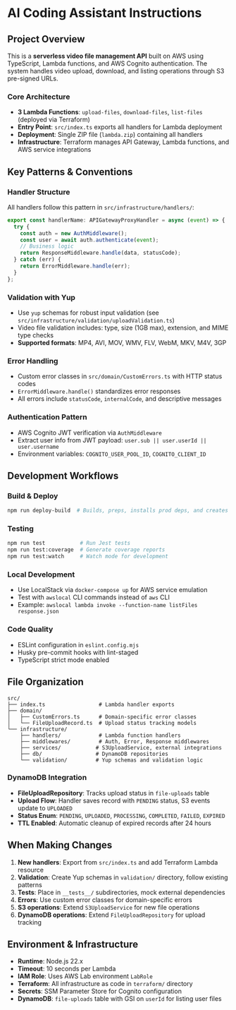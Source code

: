 # AI Coding Assistant Instructions

## Project Overview

This is a **serverless video file management API** built on AWS using TypeScript, Lambda functions, and AWS Cognito authentication. The system handles video upload, download, and listing operations through S3 pre-signed URLs.

### Core Architecture

- **3 Lambda Functions**: `upload-files`, `download-files`, `list-files` (deployed via Terraform)
- **Entry Point**: `src/index.ts` exports all handlers for Lambda deployment
- **Deployment**: Single ZIP file (`lambda.zip`) containing all handlers
- **Infrastructure**: Terraform manages API Gateway, Lambda functions, and AWS service integrations

## Key Patterns & Conventions

### Handler Structure
All handlers follow this pattern in `src/infrastructure/handlers/`:
```typescript
export const handlerName: APIGatewayProxyHandler = async (event) => {
  try {
    const auth = new AuthMiddleware();
    const user = await auth.authenticate(event);
    // Business logic
    return ResponseMiddleware.handle(data, statusCode);
  } catch (err) {
    return ErrorMiddleware.handle(err);
  }
};
```

### Validation with Yup
- Use `yup` schemas for robust input validation (see `src/infrastructure/validation/uploadValidation.ts`)
- Video file validation includes: type, size (1GB max), extension, and MIME type checks
- **Supported formats**: MP4, AVI, MOV, WMV, FLV, WebM, MKV, M4V, 3GP

### Error Handling
- Custom error classes in `src/domain/CustomErrors.ts` with HTTP status codes
- `ErrorMiddleware.handle()` standardizes error responses
- All errors include `statusCode`, `internalCode`, and descriptive messages

### Authentication Pattern
- AWS Cognito JWT verification via `AuthMiddleware`
- Extract user info from JWT payload: `user.sub || user.userId || user.username`
- Environment variables: `COGNITO_USER_POOL_ID`, `COGNITO_CLIENT_ID`

## Development Workflows

### Build & Deploy
```bash
npm run deploy-build  # Builds, preps, installs prod deps, and creates lambda.zip
```

### Testing
```bash
npm run test           # Run Jest tests
npm run test:coverage  # Generate coverage reports
npm run test:watch     # Watch mode for development
```

### Local Development
- Use LocalStack via `docker-compose up` for AWS service emulation
- Test with `awslocal` CLI commands instead of `aws` CLI
- Example: `awslocal lambda invoke --function-name listFiles response.json`

### Code Quality
- ESLint configuration in `eslint.config.mjs`
- Husky pre-commit hooks with lint-staged
- TypeScript strict mode enabled

## File Organization

```
src/
├── index.ts                 # Lambda handler exports
├── domain/
│   ├── CustomErrors.ts      # Domain-specific error classes
│   └── FileUploadRecord.ts  # Upload status tracking models
└── infrastructure/
    ├── handlers/            # Lambda function handlers
    ├── middlewares/         # Auth, Error, Response middlewares
    ├── services/           # S3UploadService, external integrations
    ├── db/                 # DynamoDB repositories
    └── validation/         # Yup schemas and validation logic
```

### DynamoDB Integration
- **FileUploadRepository**: Tracks upload status in `file-uploads` table
- **Upload Flow**: Handler saves record with `PENDING` status, S3 events update to `UPLOADED`
- **Status Enum**: `PENDING`, `UPLOADED`, `PROCESSING`, `COMPLETED`, `FAILED`, `EXPIRED`
- **TTL Enabled**: Automatic cleanup of expired records after 24 hours

## When Making Changes

1. **New handlers**: Export from `src/index.ts` and add Terraform Lambda resource
2. **Validation**: Create Yup schemas in `validation/` directory, follow existing patterns
3. **Tests**: Place in `__tests__/` subdirectories, mock external dependencies
4. **Errors**: Use custom error classes for domain-specific errors
5. **S3 operations**: Extend `S3UploadService` for new file operations
6. **DynamoDB operations**: Extend `FileUploadRepository` for upload tracking

## Environment & Infrastructure

- **Runtime**: Node.js 22.x
- **Timeout**: 10 seconds per Lambda
- **IAM Role**: Uses AWS Lab environment `LabRole`
- **Terraform**: All infrastructure as code in `terraform/` directory
- **Secrets**: SSM Parameter Store for Cognito configuration
- **DynamoDB**: `file-uploads` table with GSI on `userId` for listing user files
